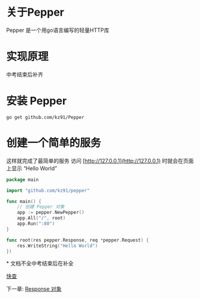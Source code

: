 # 关于Pepper

Pepper 是一个用go语言编写的轻量HTTP库

# 实现原理
中考结束后补齐

# 安装 Pepper

```shell
go get github.com/kz91/Pepper
```

# 创建一个简单的服务

这样就完成了最简单的服务
访问 [http://127.0.0.1](http://127.0.0.1) 时就会在页面上显示 “Hello World”

```go
package main

import "github.com/kz91/pepper"

func main() {
    // 创建 Pepper 对象
    app := pepper.NewPepper()
    app.All("/", root)
    app.Run(":80")
}

func root(res pepper.Response, req *pepper.Request) {
    res.WriteString("Hello World")
})

```
\* 文档不全中考结束后在补全

[快查](./list.md)

下一章: [Response 对象](./response.md)